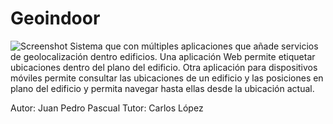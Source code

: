 # Geoindoor
![Screenshot](https://github.com/jppasvit/geo-indoor/tree/master/geoindoor/architect/images/logo.png)
Sistema que con múltiples aplicaciones que añade servicios de geolocalización dentro edificios. 
Una aplicación Web permite etiquetar ubicaciones dentro del plano del edificio. 
Otra aplicación para dispositivos móviles permite consultar las ubicaciones de un edificio y 
las posiciones en plano del edificio y permita navegar hasta ellas desde la ubicación actual.

Autor: Juan Pedro Pascual 
Tutor: Carlos López
